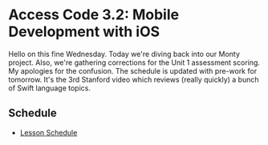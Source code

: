 # Access Code 3.2: Mobile Development with iOS

Hello on this fine Wednesday. Today we're diving back into our Monty project. Also, we're gathering corrections
for the Unit 1 assessment scoring. My apologies for the confusion. The schedule is updated with pre-work for
tomorrow. It's the 3rd Stanford video which reviews (really quickly) a bunch of Swift language topics.

## Schedule

- [Lesson Schedule](/schedule.md)

